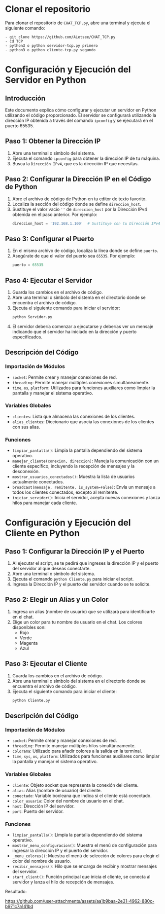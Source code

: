 # Clonar el repositorio

Para clonar el repositorio de `CHAT_TCP.py`, abre una terminal y ejecuta el siguiente comando:

  ```
- git clone https://github.com/ALetsee/CHAT_TCP.py
- cd TCP
- python3 o python servidor-tcp.py primero
- python3 o python cliente-tcp.py segundo

  ```



# Configuración y Ejecución del Servidor en Python

## Introducción

Este documento explica cómo configurar y ejecutar un servidor en Python utilizando el código proporcionado. El servidor se configurará utilizando la dirección IP obtenida a través del comando `ipconfig` y se ejecutará en el puerto 65535.

## Paso 1: Obtener la Dirección IP

1. Abre una terminal o símbolo del sistema.
2. Ejecuta el comando `ipconfig` para obtener la dirección IP de tu máquina.
3. Busca la `Dirección IPv4`, que es la dirección IP que necesitas.

## Paso 2: Configurar la Dirección IP en el Código de Python

1. Abre el archivo de código de Python en tu editor de texto favorito.
2. Localiza la sección del código donde se define `direccion_host`.
3. Sustituye el valor vacío `''` de `direccion_host` por la Dirección IPv4 obtenida en el paso anterior. Por ejemplo:
    ```python
    direccion_host = '192.168.1.100'  # Sustituye con tu Dirección IPv4
    ```

## Paso 3: Configurar el Puerto

1. En el mismo archivo de código, localiza la línea donde se define `puerto`.
2. Asegúrate de que el valor del puerto sea `65535`. Por ejemplo:
    ```python
    puerto = 65535
    ```

## Paso 4: Ejecutar el Servidor

1. Guarda los cambios en el archivo de código.
2. Abre una terminal o símbolo del sistema en el directorio donde se encuentra el archivo de código.
3. Ejecuta el siguiente comando para iniciar el servidor:
    ```sh
    python Servidor.py
    ```
4. El servidor debería comenzar a ejecutarse y deberías ver un mensaje indicando que el servidor ha iniciado en la dirección y puerto especificados.

## Descripción del Código

### Importación de Módulos

- `socket`: Permite crear y manejar conexiones de red.
- `threading`: Permite manejar múltiples conexiones simultáneamente.
- `time`, `os`, `platform`: Utilizados para funciones auxiliares como limpiar la pantalla y manejar el sistema operativo.

### Variables Globales

- `clientes`: Lista que almacena las conexiones de los clientes.
- `alias_clientes`: Diccionario que asocia las conexiones de los clientes con sus alias.

### Funciones

- `limpiar_pantalla()`: Limpia la pantalla dependiendo del sistema operativo.
- `manejar_cliente(conexion, direccion)`: Maneja la comunicación con un cliente específico, incluyendo la recepción de mensajes y la desconexión.
- `mostrar_usuarios_conectados()`: Muestra la lista de usuarios actualmente conectados.
- `broadcast(mensaje, remitente, is_system=False)`: Envía un mensaje a todos los clientes conectados, excepto al remitente.
- `iniciar_servidor()`: Inicia el servidor, acepta nuevas conexiones y lanza hilos para manejar cada cliente.

# Configuración y Ejecución del Cliente en Python

## Paso 1: Configurar la Dirección IP y el Puerto

1. Al ejecutar el script, se te pedirá que ingreses la dirección IP y el puerto del servidor al que deseas conectarte.
2. Abre una terminal o símbolo del sistema.
3. Ejecuta el comando `python Cliente.py` para iniciar el script.
4. Ingresa la Dirección IP y el puerto del servidor cuando se te solicite.

## Paso 2: Elegir un Alias y un Color

1. Ingresa un alias (nombre de usuario) que se utilizará para identificarte en el chat.
2. Elige un color para tu nombre de usuario en el chat. Los colores disponibles son:
    - Rojo
    - Verde
    - Magenta
    - Azul

## Paso 3: Ejecutar el Cliente

1. Guarda los cambios en el archivo de código.
2. Abre una terminal o símbolo del sistema en el directorio donde se encuentra el archivo de código.
3. Ejecuta el siguiente comando para iniciar el cliente:
    ```sh
    python Cliente.py
    ```

## Descripción del Código

### Importación de Módulos

- `socket`: Permite crear y manejar conexiones de red.
- `threading`: Permite manejar múltiples hilos simultáneamente.
- `colorama`: Utilizado para añadir colores a la salida en la terminal.
- `time`, `sys`, `os`, `platform`: Utilizados para funciones auxiliares como limpiar la pantalla y manejar el sistema operativo.

### Variables Globales

- `cliente`: Objeto socket que representa la conexión del cliente.
- `alias`: Alias (nombre de usuario) del cliente.
- `conectado`: Variable booleana que indica si el cliente está conectado.
- `color_usuario`: Color del nombre de usuario en el chat.
- `host`: Dirección IP del servidor.
- `port`: Puerto del servidor.

### Funciones

- `limpiar_pantalla()`: Limpia la pantalla dependiendo del sistema operativo.
- `mostrar_menu_configuracion()`: Muestra el menú de configuración para ingresar la dirección IP y el puerto del servidor.
- `_menu_colores()`: Muestra el menú de selección de colores para elegir el color del nombre de usuario.
- `recibir_mensajes()`: Hilo que se encarga de recibir y mostrar mensajes del servidor.
- `start_client()`: Función principal que inicia el cliente, se conecta al servidor y lanza el hilo de recepción de mensajes.

Resultado:


https://github.com/user-attachments/assets/aa1b9baa-2e31-4962-880c-b971c7a141bd



